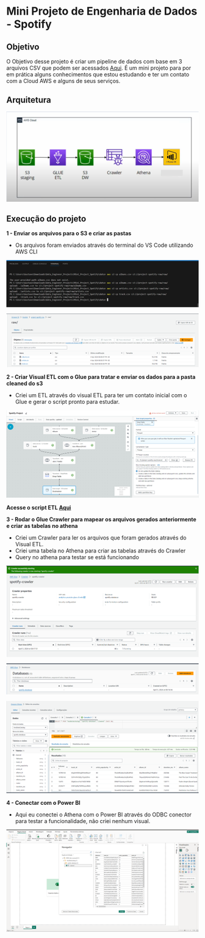 # Mini Projeto de Engenharia de Dados - Spotify

## Objetivo

O Objetivo desse projeto é criar um pipeline de dados com base em 3 arquivos CSV que podem ser acessados [Aqui](/Mini_Project_Spotify/data/). É um mini projeto para por em prática alguns conhecimentos que estou estudando e ter um contato com a Cloud AWS e alguns de seus serviços.

## Arquitetura

![Arquitetura](/Mini_Project_Spotify/arquitetura.png)

## Execução do projeto

**1 - Enviar os arquivos para o S3 e criar as pastas**
- Os arquivos foram enviados através do terminal do VS Code utilizando AWS CLI

![Enviando arquivos](/Mini_Project_Spotify/evidencias/enviando_csv.png)

![Arquivos salvos S3](/Mini_Project_Spotify/evidencias/csv_s3.png)

**2 - Criar Visual ETL com o Glue para tratar e enviar os dados para a pasta cleaned do s3**
- Criei um ETL através do visual ETL para ter um contato inicial com o Glue e gerar o script pronto para estudar.

![Pipeline](/Mini_Project_Spotify/evidencias/visual_etl.png)

**Acesse o script ETL [Aqui](/Mini_Project_Spotify/etl.py)**

**3 - Rodar o Glue Crawler para mapear os arquivos gerados anteriormente e criar as tabelas no athena**
- Criei um Crawler para ler os arquivos que foram gerados através do Visual ETL.
- Criei uma tabela no Athena para criar as tabelas através do Crawler
- Query no athena para testar se está funcionando

![Crawler](/Mini_Project_Spotify/evidencias/run-crawler.png)

![Tabela Athena](/Mini_Project_Spotify/evidencias/create-database.png)

![Query](/Mini_Project_Spotify/evidencias/query-athena.png)


**4 - Conectar com o Power BI**
- Aqui eu conectei o Athena com o Power BI através do ODBC conector para testar a funcionalidade, não criei nenhum visual.

![BI](/Mini_Project_Spotify/evidencias/odbc_BI.png)